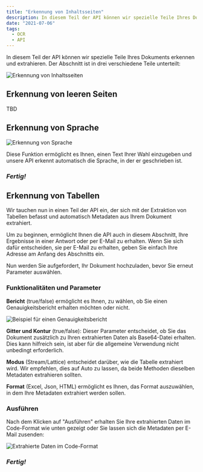 ```yaml
---
title: "Erkennung von Inhaltsseiten"
description: In diesem Teil der API können wir spezielle Teile Ihres Dokuments erkennen und extrahieren. Der Abschnitt ist in drei verschiedene Teile unterteilt.
date: "2021-07-06"
tags:
  - OCR
  - API
---
```


In diesem Teil der API können wir spezielle Teile Ihres Dokuments erkennen und extrahieren. Der Abschnitt ist in drei verschiedene Teile unterteilt:

![Erkennung von Inhaltsseiten](/_images/docbits/image-21-1024x194.png "Erkennung von Inhaltsseiten")

## Erkennung von leeren Seiten

TBD

## Erkennung von Sprache

![Erkennung von Sprache](/_images/docbits/image-22-1024x252.png "Erkennung von Sprache")

Diese Funktion ermöglicht es Ihnen, einen Text Ihrer Wahl einzugeben und unsere API erkennt automatisch die Sprache, in der er geschrieben ist.

### _Fertig!_

## Erkennung von Tabellen

Wir tauchen nun in einen Teil der API ein, der sich mit der Extraktion von Tabellen befasst und automatisch Metadaten aus Ihrem Dokument extrahiert.

Um zu beginnen, ermöglicht Ihnen die API auch in diesem Abschnitt, Ihre Ergebnisse in einer Antwort oder per E-Mail zu erhalten. Wenn Sie sich dafür entscheiden, sie per E-Mail zu erhalten, geben Sie einfach Ihre Adresse am Anfang des Abschnitts ein.

Nun werden Sie aufgefordert, Ihr Dokument hochzuladen, bevor Sie erneut Parameter auswählen.

### Funktionalitäten und Parameter

**Bericht** (true/false) ermöglicht es Ihnen, zu wählen, ob Sie einen Genauigkeitsbericht erhalten möchten oder nicht.

![Beispiel für einen Genauigkeitsbericht](/_images/docbits/image-23.png "Beispiel für einen Genauigkeitsbericht")

**Gitter und Kontur** (true/false): Dieser Parameter entscheidet, ob Sie das Dokument zusätzlich zu Ihren extrahierten Daten als Base64-Datei erhalten. Dies kann hilfreich sein, ist aber für die allgemeine Verwendung nicht unbedingt erforderlich.

**Modus** (Stream/Lattice) entscheidet darüber, wie die Tabelle extrahiert wird. Wir empfehlen, dies auf Auto zu lassen, da beide Methoden dieselben Metadaten extrahieren sollten.

**Format** (Excel, Json, HTML) ermöglicht es Ihnen, das Format auszuwählen, in dem Ihre Metadaten extrahiert werden sollen.

### Ausführen

Nach dem Klicken auf "Ausführen" erhalten Sie Ihre extrahierten Daten im Code-Format wie unten gezeigt oder Sie lassen sich die Metadaten per E-Mail zusenden:

![Extrahierte Daten im Code-Format](/_images/docbits/image-24-1024x369.png "Extrahierte Daten im Code-Format")

### _Fertig!_